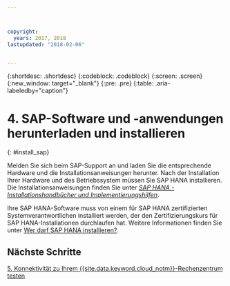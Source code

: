 ```yaml
---



copyright:
  years: 2017, 2018
lastupdated: "2018-02-06"


---
```


{:shortdesc: .shortdesc}
{:codeblock: .codeblock}
{:screen: .screen}
{:new_window: target="_blank"}
{:pre: .pre}
{:table: .aria-labeledby="caption"}

# 4. SAP-Software und -anwendungen herunterladen und installieren
{: #install_sap}

Melden Sie sich beim SAP-Support an und laden Sie die entsprechende Hardware und die Installationsanweisungen herunter. Nach der Installation Ihrer Hardware und des Betriebssystem müssen Sie SAP HANA installieren. Die Installationsanweisungen finden Sie unter [*SAP HANA - Installationshandbücher und Implementierungshilfen*](https://www.sap.com/products/hana/implementation/resources.html).

Ihre SAP HANA-Software muss von einem für SAP HANA zertifizierten Systemverantwortlichen installiert werden, der den Zertifizierungskurs für SAP HANA-Installationen durchlaufen hat. Weitere Informationen finden Sie unter [Wer darf SAP HANA installieren?](http://www.saphanacentral.com/p/who-can-install-sap-hana.html).

## Nächste Schritte

  [5. Konnektivität zu Ihrem {{site.data.keyword.cloud_notm}}-Rechenzentrum testen](/docs/infrastructure/sap-hana/hana-testing-connectivity.html)
